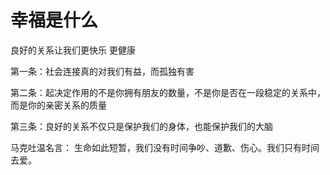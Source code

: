 # 幸福是什么

良好的关系让我们更快乐 更健康

第一条：社会连接真的对我们有益，而孤独有害

第二条：起决定作用的不是你拥有朋友的数量，不是你是否在一段稳定的关系中，而是你的亲密关系的质量

第三条：良好的关系不仅只是保护我们的身体，也能保护我们的大脑

马克吐温名言： 生命如此短暂，我们没有时间争吵、道歉、伤心。我们只有时间去爱。 